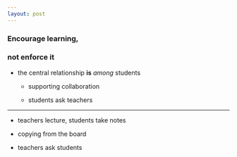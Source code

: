 ```yaml
---
layout: post
---
```


### **Encourage** learning,
###  not **enforce** it

- the central relationship **is** _among_ students

  - supporting collaboration

  - students ask teachers

---

  - teachers lecture, students take notes

  - copying from the board

  - teachers ask students
